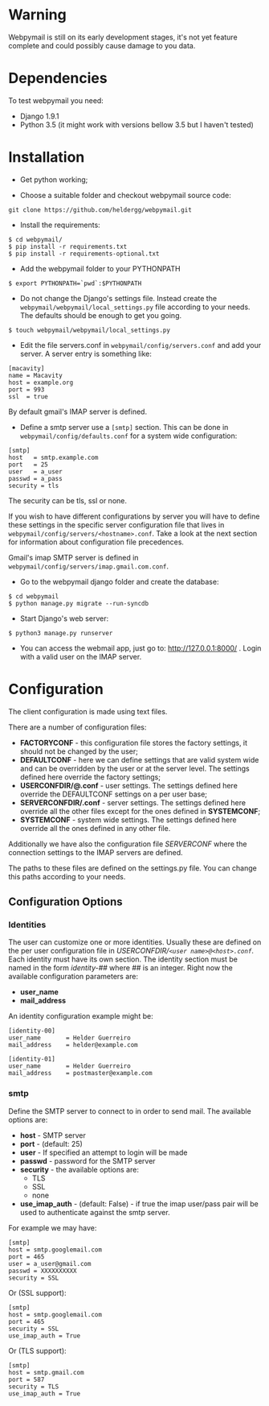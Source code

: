 # Warning

Webpymail is still on its early development stages, it's not yet feature complete and could possibly cause damage to you data.

# Dependencies

To test webpymail you need:

  * Django 1.9.1
  * Python 3.5 (it might work with versions bellow 3.5 but I haven't tested)

# Installation

  * Get python working;

  * Choose a suitable folder and checkout webpymail source code:

```
git clone https://github.com/heldergg/webpymail.git
```

  * Install the requirements:

```
$ cd webpymail/
$ pip install -r requirements.txt
$ pip install -r requirements-optional.txt
```

  * Add the webpymail folder to your PYTHONPATH

```
$ export PYTHONPATH=`pwd`:$PYTHONPATH
```

  * Do not change the Django's settings file. Instead create the `webpymail/webpymail/local_settings.py` file according to your needs. The defaults should be enough to get you going.

```
$ touch webpymail/webpymail/local_settings.py
```

  * Edit the file servers.conf in `webpymail/config/servers.conf` and add your server. A server entry is something like:

```
[macavity]
name = Macavity
host = example.org
port = 993
ssl  = true
```

By default gmail's IMAP server is defined.

  * Define a smtp server use a `[smtp]` section. This can be done in `webpymail/config/defaults.conf` for a system wide configuration:

```
[smtp]
host   = smtp.example.com
port   = 25
user   = a_user
passwd = a_pass
security = tls
```

The security can be tls, ssl or none.

If you wish to have different configurations by server you will have to define these settings in the specific server configuration file that lives in `webpymail/config/servers/<hostname>.conf`. Take a look at the next section for information about configuration file precedences.

Gmail's imap SMTP server is defined in
`webpymail/config/servers/imap.gmail.com.conf`.

  * Go to the webpymail django folder and create the database:

```
$ cd webpymail
$ python manage.py migrate --run-syncdb
```

  * Start Django's web server:

```
$ python3 manage.py runserver
```

  * You can access the webmail app, just go to: http://127.0.0.1:8000/ . Login with a valid user on the IMAP server.

# Configuration

The client configuration is made using text files.

There are a number of configuration files:

 * **FACTORYCONF** - this configuration file stores the factory settings, it should not be changed by the user;
 * **DEFAULTCONF** - here we can define settings that are valid system wide and can be overridden by the user or at the server level. The settings defined here override the factory settings;
 * **USERCONFDIR/<user name>@<host>.conf** - user settings. The settings defined here override the DEFAULTCONF settings on a per user base;
 * **SERVERCONFDIR/<host>.conf** - server settings. The settings defined here override all the other files except for the ones defined in **SYSTEMCONF**;
 * **SYSTEMCONF** - system wide settings. The settings defined here override all the ones defined in any other file.

Additionally we have also the configuration file *SERVERCONF* where the connection settings to the IMAP servers are defined.

The paths to these files are defined on the settings.py file. You can change this paths according to your needs.

## Configuration Options

### Identities

The user can customize one or more identities. Usually these are defined on the per user configuration file in *USERCONFDIR/`<user name>@<host>.conf`*. Each identity must have its own section. The identity section must be named in the form *identity-##* where ## is an integer. Right now the available configuration parameters are:

 * **user_name**
 * **mail_address**

An identity configuration example might be:

```
[identity-00]
user_name       = Helder Guerreiro
mail_address    = helder@example.com

[identity-01]
user_name       = Helder Guerreiro
mail_address    = postmaster@example.com
```

### smtp

Define the SMTP server to connect to in order to send mail. The available options are:

 * **host** - SMTP server
 * **port** - (default: 25)
 * **user** - If specified an attempt to login will be made
 * **passwd** - password for the SMTP server
 * **security** - the available options are:
   * TLS
   * SSL
   * none
 * **use_imap_auth** - (default: False) - if true the imap user/pass pair will be used to authenticate against the smtp server.

For example we may have:

```
[smtp]
host = smtp.googlemail.com
port = 465
user = a_user@gmail.com
passwd = XXXXXXXXXX
security = SSL
```

Or (SSL support):

```
[smtp]
host = smtp.googlemail.com
port = 465
security = SSL
use_imap_auth = True
```

Or (TLS support):

```
[smtp]
host = smtp.gmail.com
port = 587
security = TLS
use_imap_auth = True
```
